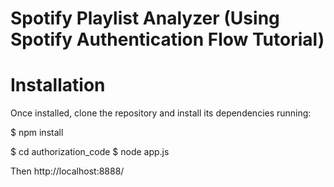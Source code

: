 # Spotify Playlist Analyzer (Using Spotify Authentication Flow Tutorial)

# Installation

Once installed, clone the repository and install its dependencies running:

$ npm install

$ cd authorization_code
$ node app.js

Then http://localhost:8888/


